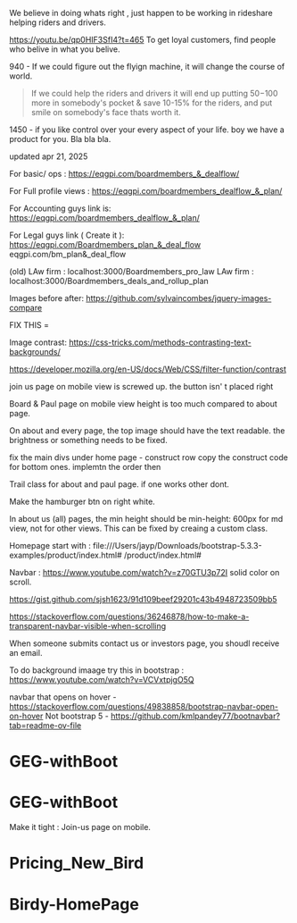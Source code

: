 
We believe in doing whats right , just happen to be working in rideshare helping riders and drivers.  


https://youtu.be/qp0HIF3SfI4?t=465
To get loyal customers, find people who belive in what you belive. 

940 - If we could figure out the flyign machine, it will change the course of world. 


> If we could help the riders and drivers it will end up putting $50 -$100 more in somebody's pocket & save 10-15% for the riders, and put smile on somebody's face thats worth it. 

1450 - if you like control over your every aspect of your life. boy we have a product for you.  Bla bla bla. 





updated apr 21, 2025

For basic/ ops :  https://eqgpi.com/boardmembers_&_dealflow/

For Full profile views :  https://eqgpi.com/boardmembers_dealflow_&_plan/

For Accounting guys link is:  https://eqgpi.com/boardmembers_dealflow_&_plan/

For Legal guys link ( Create it ):  https://eqgpi.com/Boardmembers_plan_&_deal_flow
                                            eqgpi.com/bm_plan&_deal_flow




(old) LAw firm :   localhost:3000/Boardmembers_pro_law
LAw firm :   localhost:3000/Boardmembers_deals_and_rollup_plan


Images before after:  https://github.com/sylvaincombes/jquery-images-compare



FIX THIS =

Image contrast:  https://css-tricks.com/methods-contrasting-text-backgrounds/

https://developer.mozilla.org/en-US/docs/Web/CSS/filter-function/contrast

join us page on mobile view is screwed up.  the button isn' t placed right

Board & Paul page on mobile view height is too much compared to about page. 


On about and every page, the top image should have the text readable.  the brightness or something needs to be fixed. 


fix the main divs under home page - construct row 
copy the construct code for bottom ones. implemtn the order then


Trail class for about and paul page.  if one works other dont. 

Make the hamburger btn on right white. 


In about us (all) pages, the min height should be min-height: 600px for md view, not for other views.
This can be fixed by creaing a custom class. 



Homepage start with :  file:///Users/jayp/Downloads/bootstrap-5.3.3-examples/product/index.html#
/product/index.html#

Navbar : https://www.youtube.com/watch?v=z70GTU3p72I
solid color on scroll. 

https://gist.github.com/sjsh1623/91d109beef29201c43b4948723509bb5

https://stackoverflow.com/questions/36246878/how-to-make-a-transparent-navbar-visible-when-scrolling



When someone submits contact us or investors page, you shoudl receive an email. 





To do background imaage try this in bootstrap :  https://www.youtube.com/watch?v=VCVxtpjgO5Q

navbar that opens on hover - https://stackoverflow.com/questions/49838858/bootstrap-navbar-open-on-hover
Not bootstrap 5 -   https://github.com/kmlpandey77/bootnavbar?tab=readme-ov-file

# GEG-withBoot
# GEG-withBoot

Make it tight : 
Join-us page on mobile. 


# Pricing_New_Bird
# Birdy-HomePage
